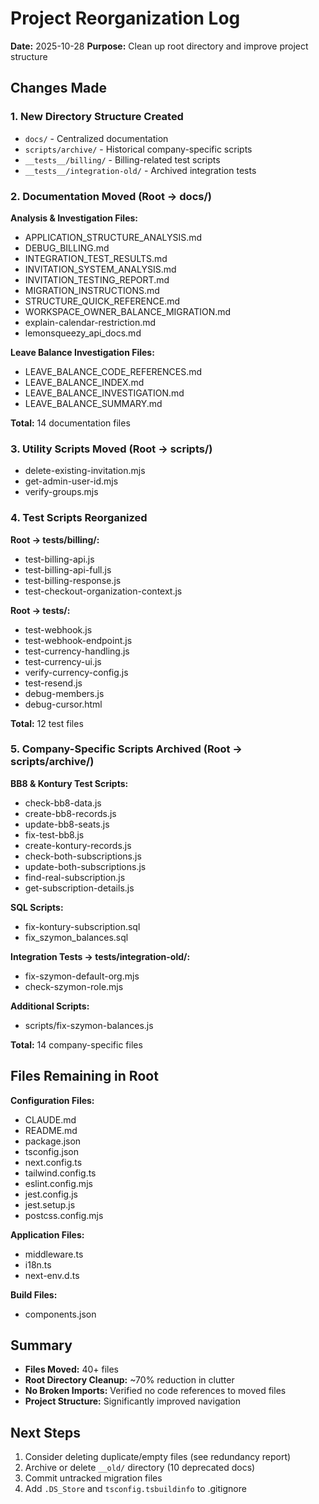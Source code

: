 # Project Reorganization Log

**Date:** 2025-10-28
**Purpose:** Clean up root directory and improve project structure

## Changes Made

### 1. New Directory Structure Created

- `docs/` - Centralized documentation
- `scripts/archive/` - Historical company-specific scripts
- `__tests__/billing/` - Billing-related test scripts
- `__tests__/integration-old/` - Archived integration tests

### 2. Documentation Moved (Root → docs/)

**Analysis & Investigation Files:**
- APPLICATION_STRUCTURE_ANALYSIS.md
- DEBUG_BILLING.md
- INTEGRATION_TEST_RESULTS.md
- INVITATION_SYSTEM_ANALYSIS.md
- INVITATION_TESTING_REPORT.md
- MIGRATION_INSTRUCTIONS.md
- STRUCTURE_QUICK_REFERENCE.md
- WORKSPACE_OWNER_BALANCE_MIGRATION.md
- explain-calendar-restriction.md
- lemonsqueezy_api_docs.md

**Leave Balance Investigation Files:**
- LEAVE_BALANCE_CODE_REFERENCES.md
- LEAVE_BALANCE_INDEX.md
- LEAVE_BALANCE_INVESTIGATION.md
- LEAVE_BALANCE_SUMMARY.md

**Total:** 14 documentation files

### 3. Utility Scripts Moved (Root → scripts/)

- delete-existing-invitation.mjs
- get-admin-user-id.mjs
- verify-groups.mjs

### 4. Test Scripts Reorganized

**Root → __tests__/billing/:**
- test-billing-api.js
- test-billing-api-full.js
- test-billing-response.js
- test-checkout-organization-context.js

**Root → __tests__/:**
- test-webhook.js
- test-webhook-endpoint.js
- test-currency-handling.js
- test-currency-ui.js
- verify-currency-config.js
- test-resend.js
- debug-members.js
- debug-cursor.html

**Total:** 12 test files

### 5. Company-Specific Scripts Archived (Root → scripts/archive/)

**BB8 & Kontury Test Scripts:**
- check-bb8-data.js
- create-bb8-records.js
- update-bb8-seats.js
- fix-test-bb8.js
- create-kontury-records.js
- check-both-subscriptions.js
- update-both-subscriptions.js
- find-real-subscription.js
- get-subscription-details.js

**SQL Scripts:**
- fix-kontury-subscription.sql
- fix_szymon_balances.sql

**Integration Tests → __tests__/integration-old/:**
- fix-szymon-default-org.mjs
- check-szymon-role.mjs

**Additional Scripts:**
- scripts/fix-szymon-balances.js

**Total:** 14 company-specific files

## Files Remaining in Root

**Configuration Files:**
- CLAUDE.md
- README.md
- package.json
- tsconfig.json
- next.config.ts
- tailwind.config.ts
- eslint.config.mjs
- jest.config.js
- jest.setup.js
- postcss.config.mjs

**Application Files:**
- middleware.ts
- i18n.ts
- next-env.d.ts

**Build Files:**
- components.json

## Summary

- **Files Moved:** 40+ files
- **Root Directory Cleanup:** ~70% reduction in clutter
- **No Broken Imports:** Verified no code references to moved files
- **Project Structure:** Significantly improved navigation

## Next Steps

1. Consider deleting duplicate/empty files (see redundancy report)
2. Archive or delete `__old/` directory (10 deprecated docs)
3. Commit untracked migration files
4. Add `.DS_Store` and `tsconfig.tsbuildinfo` to .gitignore
